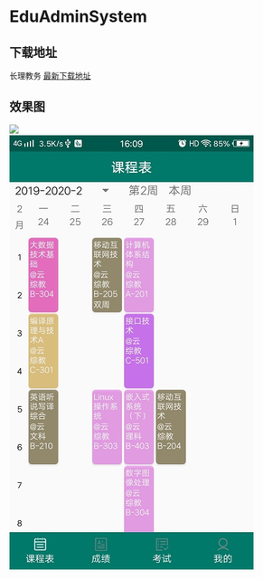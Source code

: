 # EduAdminSystem
##  下载地址  
长理教务 [最新下载地址](http://47.106.159.165:8081/apk/长理教务V2.0.1.apk)
##  效果图
![](http://47.106.159.165:8081/picture/TimetablePic.jpg)  
![](https://github.com/892681347/EduAdminPic/raw/master/TimetablePic.jpg) 
